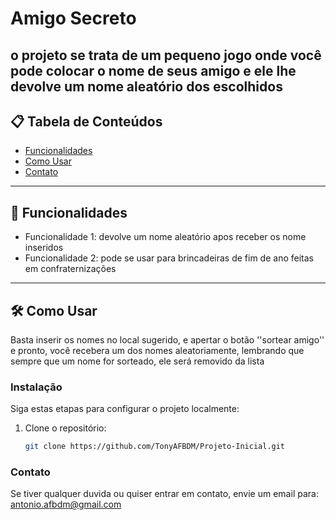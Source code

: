 # Amigo Secreto

o projeto se trata de um pequeno jogo onde você pode colocar o nome de seus amigo e ele lhe devolve um nome aleatório dos escolhidos
---

## 📋 Tabela de Conteúdos

- [Funcionalidades](#-funcionalidades)
- [Como Usar](#-como-usar)
- [Contato](#-contato)

---

## 🚀 Funcionalidades


- Funcionalidade 1: devolve um nome aleatório apos receber os nome inseridos 
- Funcionalidade 2: pode se usar para brincadeiras de fim de ano feitas em confraternizações

---

## 🛠️ Como Usar

Basta inserir os nomes no local sugerido, e apertar o botão ''sortear amigo'' e pronto, você recebera um dos nomes aleatoriamente, lembrando que sempre que um nome for sorteado, ele será removido da lista

### Instalação

Siga estas etapas para configurar o projeto localmente:

1. Clone o repositório:
   ```bash
   git clone https://github.com/TonyAFBDM/Projeto-Inicial.git

### Contato

Se tiver qualquer duvida ou quiser entrar em contato, envie um email para: antonio.afbdm@gmail.com
